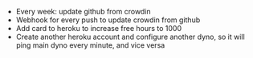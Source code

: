 * Every week: update github from crowdin
* Webhook for every push to update crowdin from github
* Add card to heroku to increase free hours to 1000
* Create another heroku account and configure another dyno, so it will ping main dyno every minute, and vice versa